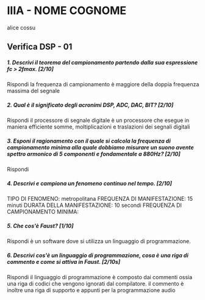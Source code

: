 # IIIA - NOME COGNOME
alice cossu
## Verifica DSP - 01

##### 1. Descrivi il teorema del campionamento partendo dalla sua espressione _fc > 2fmax_. [2/10]

Rispondi
la frequenza di campionamento è maggiore della doppia frequenza massima del segnale

##### 2. Qual è il significato degli acronimi _DSP_, _ADC_, _DAC_, _BIT_? [2/10]

Rispondi
il processore di segnale digitale è un processore che esegue in maniera efficiente somme, moltiplicazioni e traslazioni dei segnali digitali


##### 3. Esponi il ragionamento con il quale si calcola la frequenza di campionamento minima alla quale dobbiamo misurare un suono avente spettro armonico di 5 componenti e fondamentale a _880Hz_? [2/10]

Rispondi

##### 4. Descrivi e campiona un fenomeno continuo nel tempo. [2/10]

TIPO DI FENOMENO:
metropolitana
FREQUENZA DI MANIFESTAZIONE:
15 minuti
DURATA DELLA MANIFESTAZIONE:
10 secondi
FREQUENZA DI CAMPIONAMENTO MINIMA:

##### 5. Che cos'è _Faust_? [1/10]

Rispondi
è un software dove si utilizza un linguaggio di programmazione. 

##### 6. Descrivi cos'è un linguaggio di programmazione, cosa è una riga di commento e come si attiva in _Faust_. [2/10s]

Rispondi
il linguaggio di programmazione è composto dai commenti ossia una riga di codici che vengono ignorati dal compilatore. il commento è inoltre una riga di supporto e appunti per la programmazione audio
